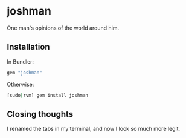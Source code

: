 joshman
====
One man's opinions of the world around him.


Installation
------------

In Bundler:
```ruby
gem "joshman"
```

Otherwise:
```bash
[sudo|rvm] gem install joshman
```

Closing thoughts
-------------

I renamed the tabs in my terminal, and now I look so much more legit.
